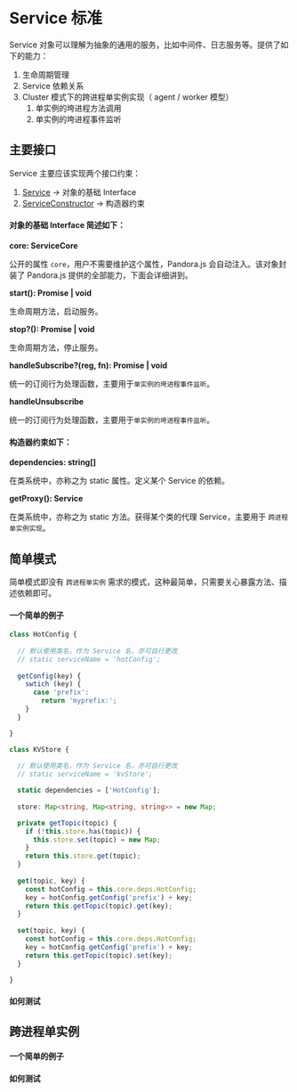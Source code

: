 # Service 标准

Service 对象可以理解为抽象的通用的服务，比如中间件、日志服务等。提供了如下的能力：

1. 生命周期管理
2. Service 依赖关系
3. Cluster 模式下的跨进程单实例实现（ agent / worker 模型）
   1. 单实例的垮进程方法调用
   2. 单实例的垮进程事件监听
   
## 主要接口

Service 主要应该实现两个接口约束：

1. [Service](interfaces/service.html) -> 对象的基础 Interface
2. [ServiceConstructor](interfaces/ServiceConstructor.html) -> 构造器约束

#### 对象的基础 Interface 简述如下：

**core: ServiceCore**

公开的属性 `core`，用户不需要维护这个属性，Pandora.js 会自动注入。该对象封装了 Pandora.js 提供的全部能力，下面会详细讲到。

**start(): Promise<void> | void**

生命周期方法，启动服务。

**stop?(): Promise<void> | void**

生命周期方法，停止服务。

**handleSubscribe?(reg, fn): Promise<void> | void**

统一的订阅行为处理函数，主要用于`单实例的垮进程事件监听`。

**handleUnsubscribe**

统一的订阅行为处理函数，主要用于`单实例的垮进程事件监听`。

#### 构造器约束如下：

**dependencies: string[]**

在类系统中，亦称之为 static 属性。定义某个 Service 的依赖。

**getProxy(): Service**

在类系统中，亦称之为 static 方法。获得某个类的代理 Service，主要用于 `跨进程单实例实现`。

## 简单模式

简单模式即没有 `跨进程单实例` 需求的模式，这种最简单，只需要关心暴露方法、描述依赖即可。

#### 一个简单的例子

```typescript
class HotConfig {
  
  // 默认使用类名，作为 Service 名，亦可自行更改
  // static serviceName = 'hotConfig';
  
  getConfig(key) {
    swtich (key) {
      case 'prefix':
        return 'myprefix:';
    }
  }

}

class KVStore {
  
  // 默认使用类名，作为 Service 名，亦可自行更改
  // static serviceName = 'kvStore';

  static dependencies = ['HotConfig'];
  
  store: Map<string, Map<string, string>> = new Map;

  private getTopic(topic) {
    if (!this.store.has(topic)) {
      this.store.set(topic) = new Map;
    }
    return this.store.get(topic);
  }
  
  get(topic, key) {
    const hotConfig = this.core.deps.HotConfig;
    key = hotConfig.getConfig('prefix') + key;
    return this.getTopic(topic).get(key);
  }
  
  set(topic, key) {
    const hotConfig = this.core.deps.HotConfig;
    key = hotConfig.getConfig('prefix') + key;
    return this.getTopic(topic).set(key);
  }

}
```

#### 如何测试

## 跨进程单实例

#### 一个简单的例子

#### 如何测试


